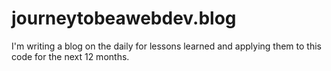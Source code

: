 # journeytobeawebdev.blog
I'm writing a blog on the daily for lessons learned and applying them to this code for the next 12 months.
